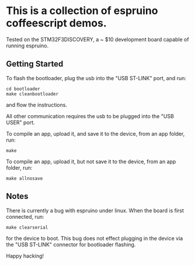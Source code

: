 This is a collection of espruino coffeescript demos.
===

Tested on the STM32F3DISCOVERY, a ~ $10 development board capable of running espruino.

Getting Started
---

To flash the bootloader, plug the usb into the "USB ST-LINK" port, and run:

    cd bootloader
    make cleanbootloader

and flow the instructions.

All other communication requires the usb to be plugged into the "USB USER" port.

To compile an app, upload it, and save it to the device, from an app folder, run:

    make

To compile an app, upload it, but not save it to the device, from an app folder, run:

    make allnosave

Notes
---

There is currently a bug with espruino under linux. When the board is first connected, run:

    make clearserial

for the device to boot. This bug does not effect plugging in the device via the
"USB ST-LINK" connector for bootloader flashing.

Happy hacking!

